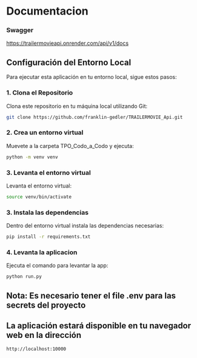 # Documentacion 

### Swagger
https://trailermovieapi.onrender.com/api/v1/docs

## Configuración del Entorno Local

Para ejecutar esta aplicación en tu entorno local, sigue estos pasos:

### 1. Clona el Repositorio

Clona este repositorio en tu máquina local utilizando Git:

```bash
git clone https://github.com/franklin-gedler/TRAILERMOVIE_Api.git
```

### 2. Crea un entorno virtual

Muevete a la carpeta TPO_Codo_a_Codo y ejecuta:

```bash
python -m venv venv
```

### 3. Levanta el entorno virtual

Levanta el entorno virtual:

```bash
source venv/bin/activate
```

### 3. Instala las dependencias

Dentro del entorno virtual instala las dependencias necesarias:

```bash
pip install -r requirements.txt
```

### 4. Levanta la aplicacion

Ejecuta el comando para levantar la app:

```bash
python run.py
```

## Nota: Es necesario tener el file .env para las secrets del proyecto

## La aplicación estará disponible en tu navegador web en la dirección

```
http://localhost:10000
```